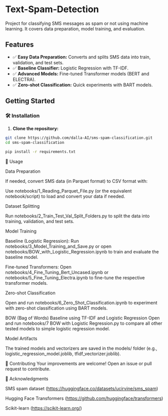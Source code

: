# Text-Spam-Detection
Project for classifying SMS messages as spam or not using machine learning. It covers data preparation, model training, and evaluation.

## Features
- ✅ **Easy Data Preparation:** Converts and splits SMS data into train, validation, and test sets.
- ✅ **Baseline Classifier:** Logistic Regression with TF-IDF.
- ✅ **Advanced Models:** Fine-tuned Transformer models (BERT and ELECTRA).
- ✅ **Zero-shot Classification:** Quick experiments with BART models.

## Getting Started

### 🛠️ Installation
1. **Clone the repository:**
```bash
git clone https://github.com/dalla-AI/sms-spam-classification.git
cd sms-spam-classification
```
```bash
pip install -r requirements.txt
```

🚀 Usage

Data Preparation

If needed, convert SMS data (in Parquet format) to CSV format with:

Use notebooks/1_Reading_Parquet_File.py (or the equivalent notebook/script) to load and convert your data if needed.

Dataset Splitting

Run notebooks/2_Train_Test_Val_Split_Folders.py to split the data into training, validation, and test sets.

Model Training

Baseline (Logistic Regression):
Run notebooks/3_Model_Training_and_Save.py or open notebooks/BOW_with_Logistic_Regression.ipynb to train and evaluate the baseline model.

Fine-tuned Transformers:
Open notebooks/4_Fine_Tuning_Bert_Uncased.ipynb or notebooks/5_Fine_Tuning_Electra.ipynb to fine-tune the respective transformer models.

Zero-shot Classification

Open and run notebooks/6_Zero_Shot_Classification.ipynb to experiment with zero-shot classification using BART models.

BOW (Bag of Words) Baseline using TF-IDF and Logistic Regression
Open and run notebooks/7 BOW with Logistic Regression.py to compare all other tested models to simple logistic regression model.

Model Artifacts

The trained models and vectorizers are saved in the models/ folder (e.g., logistic_regression_model.joblib, tfidf_vectorizer.joblib).



🤝 Contributing
Your improvements are welcome! Open an issue or pull request to contribute.

🙏 Acknowledgments

SMS spam dataset (https://huggingface.co/datasets/ucirvine/sms_spam)

Hugging Face Transformers (https://github.com/huggingface/transformers)

Scikit-learn (https://scikit-learn.org/)

